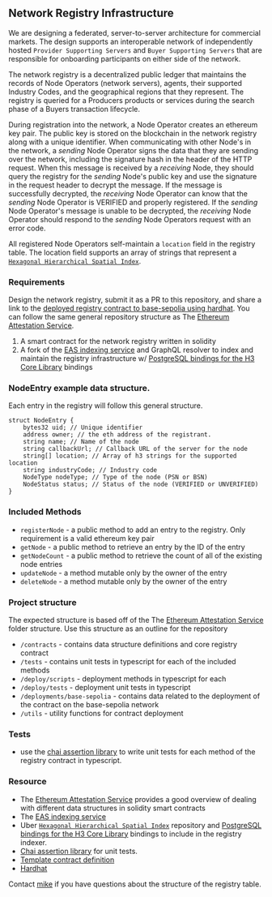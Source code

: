 ## Network Registry Infrastructure
We are designing a federated, server-to-server architecture for commercial markets. The design supports an interoperable network of independently hosted `Provider Supporting Servers` and `Buyer Supporting Servers` that are responsible for onboarding participants on either side of the network.

The network registry is a decentralized public ledger that maintains the records of Node Operators (network servers), agents, their supported Industry Codes, and the geographical regions that they represent. The registry is queried for a Producers products or services during the search phase of a Buyers transaction lifecycle. 

During registration into the network, a Node Operator creates an ethereum key pair. The public key is stored on the blockchain in the network registry along with a unique identifier. When communicating with other Node's in the network, a *sending* Node Operator signs the data that they are sending over the network, including the signature hash in the header of the HTTP request. When this message is received by a *receiving* Node, they should query the registry for the *sending* Node's public key and use the signature in the request header to decrypt the message. If the message is successfully decrypted, the *receiving* Node Operator can know that the *sending* Node Operator is VERIFIED and properly registered. If the *sending* Node Operator's message is unable to be decrypted, the *receiving* Node Operator should respond to the *sending* Node Operators request with an error code. 

All registered Node Operators self-maintain a `location` field in the registry table. The location field supports an array of strings that represent a [`Hexagonal Hierarchical Spatial Index`](https://github.com/uber/h3). 

### Requirements
Design the network registry, submit it as a PR to this repository, and share a link to the [deployed registry contract to base-sepolia using hardhat](https://docs.base.org/guides/deploy-smart-contracts/). You can follow the same general repository structure as The [Ethereum Attestation Service](https://github.com/ethereum-attestation-service/eas-contracts/tree/master).

1. A smart contract for the network registry written in solidity
2. A fork of the [EAS indexing service](https://github.com/ethereum-attestation-service/eas-indexing-service) and GraphQL resolver to index and maintain the registry infrastructure w/ [PostgreSQL bindings for the H3 Core Library](https://github.com/zachasme/h3-pg) bindings

### NodeEntry example data structure.
Each entry in the registry will follow this general structure.
```sol
struct NodeEntry {
    bytes32 uid; // Unique identifier
    address owner; // the eth address of the registrant.
    string name; // Name of the node
    string callbackUrl; // Callback URL of the server for the node
    string[] location; // Array of h3 strings for the supported location
    string industryCode; // Industry code
    NodeType nodeType; // Type of the node (PSN or BSN)
    NodeStatus status; // Status of the node (VERIFIED or UNVERIFIED)
}
```

### Included Methods
- `registerNode` - a public method to add an entry to the registry. Only requirement is a valid ethereum key pair
- `getNode` - a public method to retrieve an entry by the ID of the entry
- `getNodeCount` - a public method to retrieve the count of all of the existing node entries
- `updateNode` - a method mutable only by the owner of the entry
- `deleteNode` - a method mutable only by the owner of the entry

### Project structure
The expected structure is based off of the The [Ethereum Attestation Service](https://github.com/ethereum-attestation-service/eas-contracts/tree/master) folder structure. Use this structure as an outline for the repository
- `/contracts` - contains data structure definitions and core registry contract
- `/tests`  - contains unit tests in typescript for each of the included methods
- `/deploy/scripts` - deployment methods in typescript for each 
- `/deploy/tests` - deployment unit tests in typescript
- `/deployments/base-sepolia` - contains data related to the deployment of the contract on the base-sepolia network
- `/utils` - utility functions for contract deployment

### Tests
- use the [chai assertion library](https://www.chaijs.com/) to write unit tests for each method of the registry contract in typescript.

### Resource 
- The [Ethereum Attestation Service](https://github.com/ethereum-attestation-service/eas-contracts/tree/master) provides a good overview of dealing with different data structures in solidity smart contracts
- The [EAS indexing service](https://github.com/ethereum-attestation-service/eas-indexing-service)
- Uber [`Hexagonal Hierarchical Spatial Index`](https://github.com/uber/h3) repository and [PostgreSQL bindings for the H3 Core Library](https://github.com/zachasme/h3-pg) bindings to include in the registry indexer. 
- [Chai assertion library](https://www.chaijs.com/) for unit tests.
- [Template contract definition](./INodeRegistry.sol)
- [Hardhat](https://hardhat.org/) 


Contact [mike](mailto:mike@noshdelivery.co) if you have questions about the structure of the registry table.